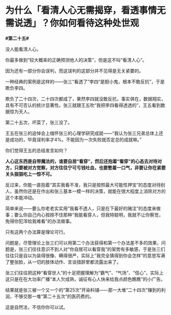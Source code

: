 # 为什么「看清人心无需揭穿，看透事情无需说透」？你如何看待这种处世观
**#第二十五#**

没人能看清人心。

你最多做到“较大概率的正确预测他人的决策”，但是这不叫“看清人心”。

因为还有一部分你会误判，而这误判的这部分并不见得是无关紧要的。

一种经典的案例是这样的——张三“看透了”李四“是胆小鬼，根本不敢反抗”，于是欺负李四。

欺负了二十四次，二十四次都成了，果然李四就没敢反抗，事实俱在，数据翔实，具有不可否认的统计显著性。张三就跟王五吹“我把李四看得透透的”，王五看到数据惊为天人。

第二十五次，坏菜了，张三没了。

王五在张三的追悼会上缅怀张三的心理学研究成就——“我认为张三兄弟总体上还是成功的，毕竟误判率才4%。不能因为一次失败就否定总的成就嘛。”

你们觉得王五的总结发言如何？

**人心这东西是自带魔法的，谁要自居“看穿”，然后还抱着“看穿”的心态去对待对方，只要被对方觉察，对方往往宁可亏钱吐血，也要憋着一口气，非要让你在紧要关头狠狠吃上一惊不可。**

反过来，你能一直抱着“其实我看不准，我只是按照最大可能性押宝”的态度对待别人，虽然你还是在作出和张三基本一模一样的决策，就能在很大程度上消除对方的这个本能冲动。

简单来说——要么你老老实实用“我看不透人，只是在下最好的赌注”的态度来做事；要么你自己内心按捺不住那种“我能看穿人，但我特聪明，我就不让你察觉，免得你犯浑给我难看”的办法做事。

只有这两个办法算是理论可行。

问题是，尽管理论上张三们可以用第二个办法获得和第一个办法差不多的效果，问题是，张三们往往意识不到人对“你自居可以看穿我”的架势有多敏感，于是张三们往往只是自以为装得很像、瞒得很严，实际上“我完全猜得到你会怎样”的意思写满了整张脸，从一切的肢体动作、言谈措辞里都流露出来了。

张三们往往把这种“看穿世人”的十足把握理解为“霸气”、“气场”、“信心”，实际上这只是在在大功率广播“本人欠成熟，诚征有心人快来给我点颜色瞧瞧”的小广告。

结果就是张三被一个又一个的“第25次”开染料铺——那一大堆“二十四次”赚到的利润，不够交那一堆“第二十五次”的医药费的。

这是自然法，不信你你可以试。





          
       